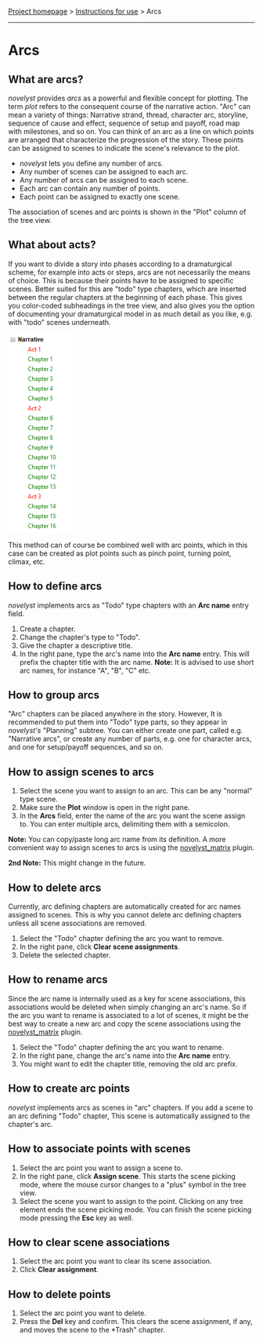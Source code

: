 [Project homepage](../index) > [Instructions for use](../usage) > Arcs

--- 

# Arcs

## What are arcs?

*novelyst* provides *arcs* as a powerful and flexible concept for plotting.
The term *plot* refers to the consequent course of the narrative action. 
"Arc" can mean a variety of things: Narrative strand, thread, character arc, storyline, sequence of cause and effect, sequence of setup and payoff, road map with milestones, and so on. You can think of an arc as a line on which points are arranged that characterize the progression of the story. These points can be assigned to scenes to indicate the scene's relevance to the plot. 

- *novelyst* lets you define any number of arcs. 
- Any number of scenes can be assigned to each arc. 
- Any number of arcs can be assigned to each scene.
- Each arc can contain any number of points. 
- Each point can be assigned to exactly one scene. 

The association of scenes and arc points is shown in the "Plot" column of the tree view.

## What about acts?

If you want to divide a story into phases according to a dramaturgical scheme, for example into acts or steps, arcs are not necessarily the means of choice. This is because their points have to be assigned to specific scenes.
Better suited for this are "todo" type chapters, which are inserted between the regular chapters at the beginning of each phase. This gives you color-coded subheadings in the tree view, and also gives you the option of documenting your dramaturgical model in as much detail as you like, e.g. with "todo" scenes underneath. 

![Acts](../Screenshots/acts01.png)

This method can of course be combined well with arc points, which in this case can be created as plot points such as pinch point, turning point, climax, etc.

## How to define arcs

*novelyst* implements arcs as "Todo" type chapters with an **Arc name** entry field. 

1. Create a chapter.
2. Change the chapter's type to "Todo".
3. Give the chapter a descriptive title.
4. In the right pane, type the arc's name into the **Arc name** entry. This will prefix the chapter title with the arc name. **Note:** It is advised to use short arc names, for instance "A", "B", "C" etc. 

## How to group arcs

"Arc" chapters can be placed anywhere in the story. However, It is recommended to put them into "Todo" type parts, so they appear in *novelyst's* "Planning" subtree. You can either create one part, called e.g. "Narrative arcs", or create any number of parts, e.g. one for character arcs, and one for setup/payoff sequences, and so on.

## How to assign scenes to arcs

1. Select the scene you want to assign to an arc. This can be any "normal" type scene. 
2. Make sure the **Plot** window is open in the right pane. 
3. In the **Arcs** field, enter the name of the arc you want the scene assign to. You can enter multiple arcs, delimiting them with a semicolon. 

**Note:** You can copy/paste long arc name from its definition. A more convenient way to assign scenes to arcs is using the [novelyst_matrix](https://peter88213.github.io/novelyst_matrix/) plugin.

**2nd Note:** This might change in the future. 

## How to delete arcs

Currently, arc defining chapters are automatically created for arc names assigned to scenes. This is why you cannot delete arc defining chapters unless all scene associations are removed. 

1. Select the "Todo" chapter defining the arc you want to remove. 
2. In the right pane, click **Clear scene assignments**. 
3. Delete the selected chapter.  

## How to rename arcs

Since the arc name is internally used as a key for scene associations, this associations would be deleted when simply changing an arc's name. So if the arc you want to rename is associated to a lot of scenes, it might be the best way to create a new arc and copy the scene associations using the [novelyst_matrix](https://peter88213.github.io/novelyst_matrix/) plugin. 

1. Select the "Todo" chapter defining the arc you want to rename.
2. In the right pane, change the arc's name into the **Arc name** entry. 
3. You might want to edit the chapter title, removing the old arc prefix.

## How to create arc points

*novelyst* implements arcs as scenes in "arc" chapters. If you add a scene to an arc defining "Todo" chapter, This scene is automatically assigned to the chapter's arc. 

## How to associate points with scenes

1. Select the arc point you want to assign a scene to. 
2. In the right pane, click **Assign scene**. This starts the scene picking mode, where the mouse cursor changes to a "plus" symbol in the tree view. 
3. Select the scene you want to assign to the point. Clicking on any tree element ends the scene picking mode. You can finish the scene picking mode pressing the **Esc** key as well.   

## How to clear scene associations

1. Select the arc point you want to clear its scene association. 
2. Click **Clear assignment**. 

## How to delete points

1. Select the arc point you want to delete.
2. Press the **Del** key and confirm. This clears the scene assignment, if any, and moves the scene to the *Trash" chapter. 
